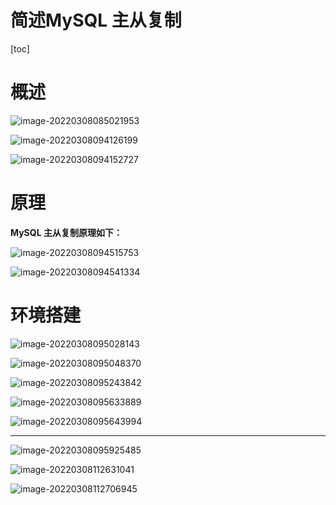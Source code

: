 # 简述MySQL 主从复制

[toc]

# 概述

![image-20220308085021953](https://s2.loli.net/2022/03/08/cuUW6zBjL4RSMiy.png)

![image-20220308094126199](https://s2.loli.net/2022/03/08/2QCS1gsEqjcrxOt.png)

![image-20220308094152727](https://s2.loli.net/2022/03/08/vCEtpmkQqUGfYJF.png)





# 原理

**MySQL 主从复制原理如下：**

![image-20220308094515753](https://s2.loli.net/2022/03/08/fHnmatCipZz5M9y.png)

![image-20220308094541334](https://s2.loli.net/2022/03/08/ysVCWFri8vkH4q2.png)





# 环境搭建

![image-20220308095028143](https://s2.loli.net/2022/03/08/hPKzdwYv9r4ASMj.png)

![image-20220308095048370](https://s2.loli.net/2022/03/08/eGgcUos8pJED4Ml.png)

![image-20220308095243842](https://s2.loli.net/2022/03/08/kUpo4defSmr8GHg.png)

![image-20220308095633889](https://s2.loli.net/2022/03/08/eBN1QMz36SPAq7p.png)

![image-20220308095643994](https://s2.loli.net/2022/03/08/ZQr6WG7CfVEXw1h.png)



----

![image-20220308095925485](https://s2.loli.net/2022/03/08/Gm3XAsdRS7Q1rz4.png)

![image-20220308112631041](https://s2.loli.net/2022/03/08/YTersuPqzb3XIxc.png)

![image-20220308112706945](https://s2.loli.net/2022/03/08/Zjwr2a4D37hUgvS.png)

  